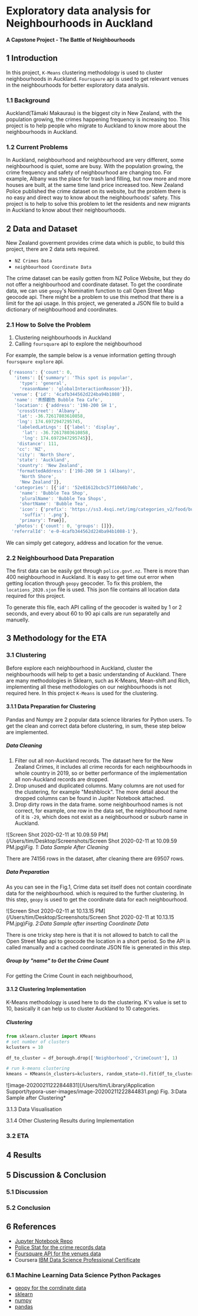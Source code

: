 # Exploratory data analysis for Neighbourhoods in Auckland
**A Capstone Project - The Battle of Neighbourhoods**

## 1 Introduction 

In this project, `K-Means` clustering methodology is used to cluster neighbourhoods in Auckland. `Foursqaure` api is used to get relevant venues in the neighbourhoods for better exploratory data analysis. 

### 1.1 Background
Auckland(Tāmaki Makaurau) is the biggest city in New Zealand, with the population growing, the crimes happening frequency is increasing too. 
This project is to help people who migrate to Auckland to know more about the neighbourhoods in Auckland.

### 1.2 Current Problems
In Auckland, neighbourhood and neighbourhood are very different, some neighbourhood is quiet, some are busy. 
With the population growing, the crime frequency and safety of neighbourhood are changing too. 
For example, Albany was the place for trash land filling, but now more and more houses are built, at the same time land price increased too.
New Zealand Police published the crime dataset on its website, but the problem there is no easy and direct way to know about the neighbourhoods' safety.
This project is to help to solve this problem to let the residents and new migrants in Auckland to know about their neighbourhoods.

## 2 Data and Dataset

New Zealand goverment provides crime data which is public, to build this project, there are 2 data sets required.
- `NZ Crimes Data`
- `neighbourhood Coordinate Data`

The crime dataset can be easily gotten from NZ Police Website, but they do not offer a neighbourhood and coordinate dataset.
To get the coordinate data, we can use `geopy`'s Nominatim function to call Open Street Map geocode api. 
There might be a problem to use this method that there is a limit for the api usage. In this project, we generated a JSON file to build a dictionary of neighbourhood and coordinates.

### 2.1 How to Solve the Problem

1. Clustering neighbourhoods in Auckland
2. Calling `foursquare` api to explore the neighbourhood

For example, the sample below is a venue information getting through `foursqaure explore` api.

```javascript
 {'reasons': {'count': 0,
   'items': [{'summary': 'This spot is popular',
     'type': 'general',
     'reasonName': 'globalInteractionReason'}]},
  'venue': {'id': '4cafb344562d224ba94b1088',
   'name': '茶顏觀色 Bubble Tea Cafe',
   'location': {'address': '198-200 SH 1',
    'crossStreet': 'Albany',
    'lat': -36.72617803610858,
    'lng': 174.6972947295745,
    'labeledLatLngs': [{'label': 'display',
      'lat': -36.72617803610858,
      'lng': 174.6972947295745}],
    'distance': 111,
    'cc': 'NZ',
    'city': 'North Shore',
    'state': 'Auckland',
    'country': 'New Zealand',
    'formattedAddress': ['198-200 SH 1 (Albany)',
     'North Shore',
     'New Zealand']},
   'categories': [{'id': '52e81612bcbc57f1066b7a0c',
     'name': 'Bubble Tea Shop',
     'pluralName': 'Bubble Tea Shops',
     'shortName': 'Bubble Tea',
     'icon': {'prefix': 'https://ss3.4sqi.net/img/categories_v2/food/bubble_',
      'suffix': '.png'},
     'primary': True}],
   'photos': {'count': 0, 'groups': []}},
  'referralId': 'e-0-4cafb344562d224ba94b1088-1'},
```
We can simply get category, address and location for the venue.

### 2.2 Neighbourhood Data Preparation

The first data can be easily got through `police.govt.nz`. There is more than 400 neighbourhood in Auckland. It is easy to get time out error when getting location through `geopy` geocoder. To fix this problem, the `locations_2020.sjon` file is used. This json file contains all location data required for this project.

To generate this file, each API calling of the geocoder is waited by 1 or 2 seconds, and every about 60 to 90 api calls are run separatelly and manuelly.



## 3 Methodology for the ETA

### 3.1 Clustering

Before explore each neighbourhood in Auckland, cluster the neighbourhoods will help to get a basic understanding of Auckland. There are many methodologies in Sklearn, such as K-Means, Mean-shift and Rich, implementing all these methodologies on our neighbourhoods is not required here. In this project `K-Means` is used for the clustering.

#### 3.1.1 Data Preparation for Clustering

Pandas and Numpy are 2 popular data science libraries for Python users. To get the clean and correct data before clustering, in sum, these step below are implemented. 

##### Data Cleaning

1. Filter out all non-Auckland records. The dataset here for the New Zealand Crimes, it includes all crime records for each neighbourhoods in whole country in 2019, so or better performance of the implementation all non-Auckland records are dropped.
2. Drop unused and duplicated columns. Many columns are not used for the clustering, for example "Meshblock". The more detail about the dropped columns can be found in Jupiter Notebook attached.
3. Drop dirty rows in the data frame. some neighbourhood names is not correct, for example, one row in the data set, the neighbourhood name of it is `-29`, which does not exist as a neighbourhood or suburb name in Auckland.

![Screen Shot 2020-02-11 at 10.09.59 PM](/Users/tim/Desktop/Screenshots/Screen Shot 2020-02-11 at 10.09.59 PM.jpg)*Fig. 1: Data Sample After Cleaning*

There are 74156 rows in the dataset, after cleaning there are 69507 rows.

##### Data Preparation

As you can see in the Fig.1, Crime data set itself does not contain coordinate data for the neighbourhood. which is required to the further clustering. In this step, `geopy` is used to get the coordinate data for each neighbourhood.

![Screen Shot 2020-02-11 at 10.13.15 PM](/Users/tim/Desktop/Screenshots/Screen Shot 2020-02-11 at 10.13.15 PM.jpg)*Fig. 2:Data Sample after inserting Coordinate Data*

There is one tricky step here is that it is not allowed to batch to call the Open Street Map api to geocode the location in a short period. So the API is called manually and a cached coordinate JSON file is generated in this step.

##### Group by "name" to Get the Crime Count

For getting the Crime Count in each neighbourhood,  



#### 3.1.2 Clustering Implementation

K-Means methodology is used here to do the clustering. K's value is set to 10, basically it can help us to cluster Auckland to 10 categories.

##### Clustering

```python
from sklearn.cluster import KMeans
# set number of clusters
kclusters = 10

df_to_cluster = df_borough.drop(['Neighborhood','CrimeCount'], 1)

# run k-means clustering
kmeans = KMeans(n_clusters=kclusters, random_state=0).fit(df_to_cluster)
```

![image-20200211222844831](/Users/tim/Library/Application Support/typora-user-images/image-20200211222844831.png)                     Fig. 3:Data Sample after Clustering*



3.1.3 Data Visualisation



3.1.4 Other Clustering Results during Implementation





### 3.2 ETA





## 4 Results



## 5 Discussion & Conclusion

### 5.1 Discussion



### 5.2 Conclusion






## 6 References
- [Jupyter Notebook Repo](https://github.com/tim-hub/Coursera_Capstone/blob/master/week5-notebook.ipynb)
- [Police Stat for the crime records data](https://www.police.govt.nz/about-us/publications-statistics/data-and-statistics)
- [Foursquare API for the venues data](https://developer.foursquare.com/)
- Coursera [IBM Data Science Professional Certificate](https://www.coursera.org/specializations/ibm-data-science)

### 6.1 Machine Learning Data Science Python Packages

- [geopy for the corrdinate data](https://www.police.govt.nz/about-us/publications-statistics/data-and-statistics)
- [sklearn](https://scikit-learn.org/stable/)
- [numpy](https://numpy.org/)
- [pandas](https://pandas.pydata.org/docs/)



